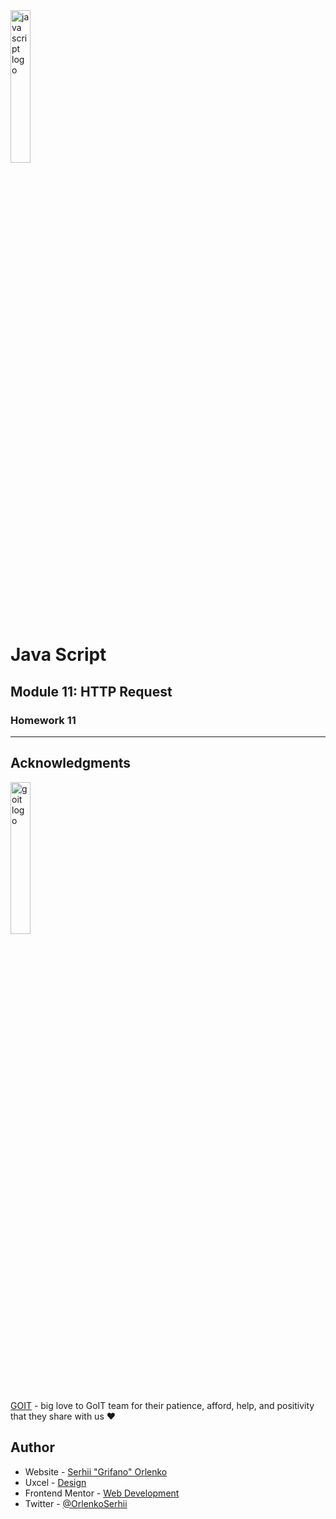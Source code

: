 <img src="https://upload.wikimedia.org/wikipedia/commons/9/99/Unofficial_JavaScript_logo_2.svg" alt="java script logo" width="25%"/>

# Java Script

## Module 11: HTTP Request

### Homework 11

---

## Acknowledgments

<img src="https://goit.global/mx/assets/images/logo-goit.svg" alt="goit logo" width="25%"/>

[GOIT](https://edu.goit.global/uk/referral?x=eyJlbWFpbCI6InNvcmxlbmtAZ21haWwuY29tIiwiZmlyc3ROYW1lIjoi0KHQtdGA0LPRltC5IiwibG9jYWxlIjoidWsiLCJsYW5ndWFnZSI6InVrIiwidG90YWxIb3VycyI6NzcsImN1cnJlbnRPckxhc3RUZWNobm9sb2d5IjoiSFRNTF9DU1MiLCJwYXNzZWRIb21ld29ya3NDb3VudCI6NX0=) -
big love to GoIT team for their patience, afford, help, and positivity that they
share with us ❤️

## Author

- Website - [Serhii "Grifano" Orlenko](https://grifano.com)
- Uxcel - [Design](https://app.uxcel.com/ux/EE4PBID94EEH)
- Frontend Mentor -
  [Web Development](https://www.frontendmentor.io/profile/grifano)
- Twitter - [@OrlenkoSerhii](https://twitter.com/OrlenkoSerhii)
